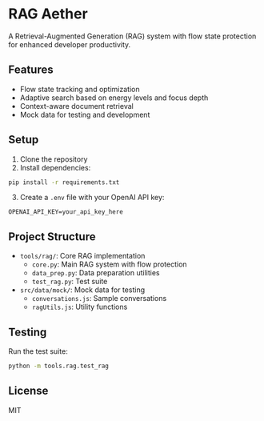 # RAG Aether

A Retrieval-Augmented Generation (RAG) system with flow state protection for enhanced developer productivity.

## Features

- Flow state tracking and optimization
- Adaptive search based on energy levels and focus depth
- Context-aware document retrieval
- Mock data for testing and development

## Setup

1. Clone the repository
2. Install dependencies:
```bash
pip install -r requirements.txt
```
3. Create a `.env` file with your OpenAI API key:
```
OPENAI_API_KEY=your_api_key_here
```

## Project Structure

- `tools/rag/`: Core RAG implementation
  - `core.py`: Main RAG system with flow protection
  - `data_prep.py`: Data preparation utilities
  - `test_rag.py`: Test suite
- `src/data/mock/`: Mock data for testing
  - `conversations.js`: Sample conversations
  - `ragUtils.js`: Utility functions

## Testing

Run the test suite:
```bash
python -m tools.rag.test_rag
```

## License

MIT 
